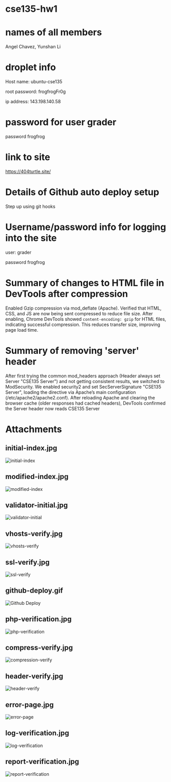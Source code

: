 # cse135-hw1

# names of all members
Angel Chavez, Yunshan Li

# droplet info 
Host name: ubuntu-cse135

root password: frogfrogFr0g

ip address: 143.198.140.58

# password for user grader

password frogfrog

# link to site
https://404turtle.site/

# Details of Github auto deploy setup
Step up using git hooks

# Username/password info for logging into the site
user: grader

password frogfrog

# Summary of changes to HTML file in DevTools after compression
Enabled Gzip compression via mod_deflate (Apache). Verified that HTML, CSS, and JS are now being sent compressed to reduce file size. After enabling, Chrome DevTools showed `content-encoding: gzip` for HTML files, indicating successful compression. This reduces transfer size, improving page load time.

# Summary of removing 'server' header
After first trying the common mod_headers approach (Header always set Server "CSE135 Server") and not getting consistent results, we switched to ModSecurity. We enabled security2 and set SecServerSignature "CSE135 Server", loading the directive via Apache’s main configuration (/etc/apache2/apache2.conf). After reloading Apache and clearing the browser cache (older responses had cached headers), DevTools confirmed the Server header now reads CSE135 Server

# Attachments

## initial-index.jpg
![initial-index](https://github.com/user-attachments/assets/9f4466a0-7622-4f9b-83a4-aaaf5f9a16ca)

## modified-index.jpg
![modified-index](https://github.com/user-attachments/assets/1f3187f6-78ff-4ff8-b0f7-e152b670897d)

## validator-initial.jpg
![validator-initial](https://github.com/user-attachments/assets/37769e74-1406-4043-9d1b-d0a46611a489)

## vhosts-verify.jpg
![vhosts-verify](https://github.com/user-attachments/assets/eeb37050-fe57-4b22-b272-f49d7d97573e)

## ssl-verify.jpg
![ssl-verify](https://github.com/user-attachments/assets/7189c057-01cc-4b4c-9f0c-2ad7ab399ba9)

## github-deploy.gif
![Github Deploy](Github-Deploy.gif)

## php-verification.jpg
![php-verification](https://github.com/user-attachments/assets/87e62d32-7961-4cc8-bdb7-2bc5df355f71)

## compress-verify.jpg
![compression-verify](https://github.com/user-attachments/assets/6341f481-0ee5-47f4-8a41-a2c7161cbeef)

## header-verify.jpg 
![header-verify](https://github.com/user-attachments/assets/d0290f5c-4c06-4100-b6ef-50283fd42c88)

## error-page.jpg
![error-page](https://github.com/user-attachments/assets/41a0ef75-dfec-4c69-84eb-662ceffd8226)

## log-verification.jpg
![log-verification](https://github.com/user-attachments/assets/521b5439-f2c8-4e07-8dcb-a3d12bc85aee)

## report-verification.jpg 
![report-verification](https://github.com/user-attachments/assets/c2478809-2c19-444d-8a0f-38ca4899e040)










